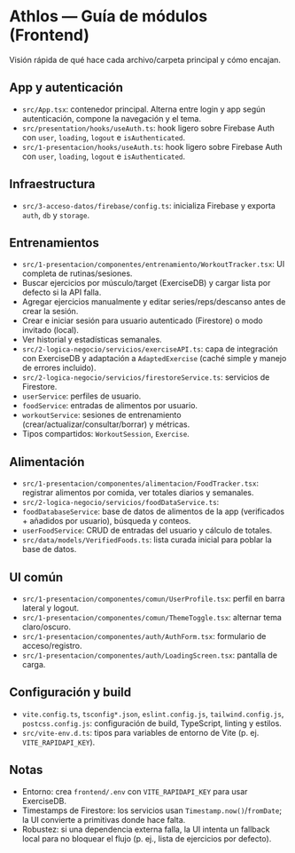 # Athlos — Guía de módulos (Frontend)

Visión rápida de qué hace cada archivo/carpeta principal y cómo encajan.

## App y autenticación
- `src/App.tsx`: contenedor principal. Alterna entre login y app según autenticación, compone la navegación y el tema.
- `src/presentation/hooks/useAuth.ts`: hook ligero sobre Firebase Auth con `user`, `loading`, `logout` e `isAuthenticated`.
 - `src/1-presentacion/hooks/useAuth.ts`: hook ligero sobre Firebase Auth con `user`, `loading`, `logout` e `isAuthenticated`.

## Infraestructura
- `src/3-acceso-datos/firebase/config.ts`: inicializa Firebase y exporta `auth`, `db` y `storage`.

## Entrenamientos
 - `src/1-presentacion/componentes/entrenamiento/WorkoutTracker.tsx`: UI completa de rutinas/sesiones.
  - Buscar ejercicios por músculo/target (ExerciseDB) y cargar lista por defecto si la API falla.
  - Agregar ejercicios manualmente y editar series/reps/descanso antes de crear la sesión.
  - Crear e iniciar sesión para usuario autenticado (Firestore) o modo invitado (local).
  - Ver historial y estadísticas semanales.
 - `src/2-logica-negocio/servicios/exerciseAPI.ts`: capa de integración con ExerciseDB y adaptación a `AdaptedExercise` (caché simple y manejo de errores incluido).
 - `src/2-logica-negocio/servicios/firestoreService.ts`: servicios de Firestore.
  - `userService`: perfiles de usuario.
  - `foodService`: entradas de alimentos por usuario.
  - `workoutService`: sesiones de entrenamiento (crear/actualizar/consultar/borrar) y métricas.
  - Tipos compartidos: `WorkoutSession`, `Exercise`.

## Alimentación
 - `src/1-presentacion/componentes/alimentacion/FoodTracker.tsx`: registrar alimentos por comida, ver totales diarios y semanales.
 - `src/2-logica-negocio/servicios/foodDataService.ts`:
  - `foodDatabaseService`: base de datos de alimentos de la app (verificados + añadidos por usuario), búsqueda y conteos.
  - `userFoodService`: CRUD de entradas del usuario y cálculo de totales.
- `src/data/models/VerifiedFoods.ts`: lista curada inicial para poblar la base de datos.

## UI común
 - `src/1-presentacion/componentes/comun/UserProfile.tsx`: perfil en barra lateral y logout.
 - `src/1-presentacion/componentes/comun/ThemeToggle.tsx`: alternar tema claro/oscuro.
 - `src/1-presentacion/componentes/auth/AuthForm.tsx`: formulario de acceso/registro.
 - `src/1-presentacion/componentes/auth/LoadingScreen.tsx`: pantalla de carga.

## Configuración y build
- `vite.config.ts`, `tsconfig*.json`, `eslint.config.js`, `tailwind.config.js`, `postcss.config.js`: configuración de build, TypeScript, linting y estilos.
 - `src/vite-env.d.ts`: tipos para variables de entorno de Vite (p. ej. `VITE_RAPIDAPI_KEY`).

## Notas
- Entorno: crea `frontend/.env` con `VITE_RAPIDAPI_KEY` para usar ExerciseDB.
- Timestamps de Firestore: los servicios usan `Timestamp.now()`/`fromDate`; la UI convierte a primitivas donde hace falta.
- Robustez: si una dependencia externa falla, la UI intenta un fallback local para no bloquear el flujo (p. ej., lista de ejercicios por defecto).
